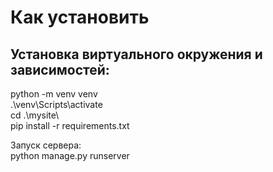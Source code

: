 # Как установить

## Установка виртуального окружения и зависимостей:  
python -m venv venv  
.\venv\Scripts\activate  
cd .\mysite\  
pip install -r requirements.txt  

Запуск сервера:  
python manage.py runserver  
